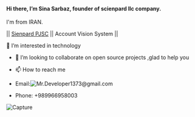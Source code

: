  #### Hi there, I’m Sina Sarbaz, founder of scienpard llc company. 
 I'm from IRAN. 
 
 || [Sienpard PJSC]() || Account Vision System ||
     
 👀 I’m interested in technology 
- 💞️ I’m looking to collaborate on open source projects ,glad to help you
- 📫 How to reach me 

-  Email:![Mr.Developer1373@gmail.com]()
-  Phone: +989966958003
                       


![Capture](https://user-images.githubusercontent.com/96867308/152641535-69a66c64-fb90-4c90-a024-cfcee3bf55ba.GIF)
